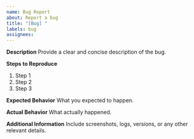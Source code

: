 ```yaml
---
name: Bug Report
about: Report a bug
title: "[Bug] "
labels: bug
assignees: 
---
```


**Description**
Provide a clear and concise description of the bug.

**Steps to Reproduce**
1. Step 1
2. Step 2
3. Step 3

**Expected Behavior**
What you expected to happen.

**Actual Behavior**
What actually happened.

**Additional Information**
Include screenshots, logs, versions, or any other relevant details.
